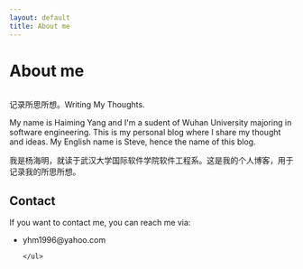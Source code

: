 ```yaml
---
layout: default
title: About me
---
```


<div class="post">
	<h1 class="pageTitle">About me</h1>
	<img src="{{ '/assets/img/touring.jpg' | prepend: site.baseurl }}" alt=""> 
	<p class="intro">记录所思所想。Writing My Thoughts.</p>
	<p>My name is Haiming Yang and I'm a sudent of Wuhan University majoring in software engineering. This is my personal blog where I share my thought and ideas.
  My English name is Steve, hence the name of this blog.</p>
	<p>我是杨海明，就读于武汉大学国际软件学院软件工程系。这是我的个人博客，用于记录我的所思所想。</p>
  <h2>Contact</h2>
	<p>If you want to contact me, you can reach me via:</p>
  <ul>
		<li>yhm1996@yahoo.com</li>
  		
  	</ul>
</div>
